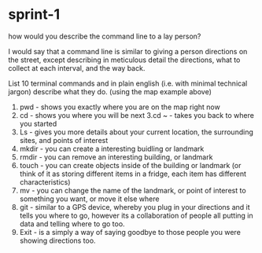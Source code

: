 # sprint-1

how would you describe the command line to a lay person?

I would say that a command line is similar to giving a person directions on the street, except describing in meticulous detail the directions, what to collect at each interval, and the way back. 

List 10 terminal commands and in plain english (i.e. with minimal technical jargon) describe what they do. (using the map example above)

1. pwd - shows you exactly where you are on the map right now
2. cd - shows you where you will be next
3.cd ~ - takes you back to where you started 
4. Ls -  gives you more details about your current location, the surrounding sites, and points of interest
5. mkdir - you can create a interesting buidling or landmark
6. rmdir - you can remove an interesting building, or landmark
7. touch - you can create objects inside of the building or landmark (or think of it as storing different items in a fridge, each item has different characteristics)
8. mv - you can change the name of the landmark, or point of interest to something you want, or move it else where
9. git - similar to a GPS device, whereby you plug in your directions and it tells you where to go, however its a collaboration of people all putting in data and telling where to go too.
10. Exit - is a simply a way of saying goodbye to those people you were showing directions too. 
